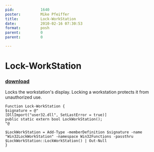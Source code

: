 ```yaml
---
pid:            1640
poster:         Mike Pfeiffer
title:          Lock-WorkStation
date:           2010-02-16 07:30:53
format:         posh
parent:         0
parent:         0

---
```


# Lock-WorkStation

### [download](1640.ps1)

Locks the workstation's display. Locking a workstation protects it from unauthorized use.

```posh
Function Lock-WorkStation {
$signature = @"
[DllImport("user32.dll", SetLastError = true)]
public static extern bool LockWorkStation();
"@

$LockWorkStation = Add-Type -memberDefinition $signature -name "Win32LockWorkStation" -namespace Win32Functions -passthru
$LockWorkStation::LockWorkStation() | Out-Null
}
```
